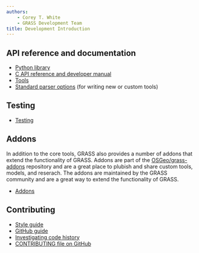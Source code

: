 ```yaml
---
authors:
    - Corey T. White
    - GRASS Development Team
title: Development Introduction
---
```


## API reference and documentation

- [Python library](https://grass.osgeo.org/grass-stable/manuals/libpython/index.html)
- [C API reference and developer manual](https://grass.osgeo.org/programming8/)
- [Tools](full_index.md)
- [Standard parser options](parser_standard_options.md)
  (for writing new or custom tools)

## Testing

- [Testing](https://grass.osgeo.org/grass-stable/manuals/libpython/gunittest_testing.html)

## Addons

In addition to the core tools, GRASS also provides a number of addons that
extend the functionality of GRASS. Addons are part of the [OSGeo/grass-addons](https://github.com/OSGeo/grass-addons)
repository and are a great place to plubish and share custom tools, models, and reserach.
The addons are maintained by the GRASS community and are a great way to extend the
functionality of GRASS.

- [Addons](https://grass.osgeo.org/grass-stable/manuals/addons/)

## Contributing

- [Style guide](style_guide.md)
- [GitHub guide](github_guide.md)
- [Investigating code history](investigating_history.md)
- [CONTRIBUTING file on GitHub](https://github.com/OSGeo/grass/blob/main/CONTRIBUTING.md)

